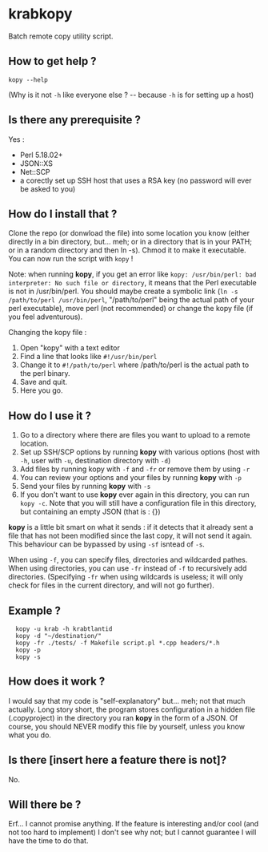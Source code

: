 # krabkopy
Batch remote copy utility script.

## How to get help ?

```
kopy --help
```

(Why is it not `-h` like everyone else ? -- because `-h` is for setting up a host)


## Is there any prerequisite ?

Yes :
 - Perl 5.18.02+
 - JSON::XS
 - Net::SCP
 - a corectly set up SSH host that uses a RSA key (no password will ever be asked to you)


## How do I install that ?

Clone the repo (or donwload the file) into some location you know (either directly in a bin directory, but... meh; or in a directory that is in your PATH; or in a random directory and then ln -s).
Chmod it to make it executable.
You can now run the script with `kopy` !

Note: when running **kopy**, if you get an error like `kopy: /usr/bin/perl: bad interpreter: No such file or directory`,
it means that the Perl executable is not in /usr/bin/perl.
You should maybe create a symbolic link (`ln -s /path/to/perl /usr/bin/perl`, "/path/to/perl" being the actual path of your perl executable), move perl (not recommended) or change the kopy file (if you feel adventurous).

Changing the kopy file : 
1. Open "kopy" with a text editor
2. Find a line that looks like `#!/usr/bin/perl`
3. Change it to `#!/path/to/perl` where /path/to/perl is the actual path to the perl binary.
4. Save and quit.
5. Here you go.


## How do I use it ?

1. Go to a directory where there are files you want to upload to a remote location.
2. Set up SSH/SCP options by running **kopy** with various options (host with `-h`, user with `-u`, destination directory with `-d`)
3. Add files by running kopy with `-f` and `-fr` or remove them by using `-r`
4. You can review your options and your files by running **kopy** with `-p`
5. Send your files by running **kopy** with `-s`
6. If you don't want to use **kopy** ever again in this directory, you can run `kopy -c`. Note that you will still have a configuration file in this directory, but containing an empty JSON (that is : {})

**kopy** is a little bit smart on what it sends : if it detects that it already sent a file that has not been modified since the last copy, it will not send it again. This behaviour can be bypassed by using `-sf` isntead of `-s`.

When using `-f`, you can specify files, directories and wildcarded pathes. When using directories, you can use `-fr` instead of `-f` to recursively add directories. (Specifying `-fr` when using wildcards is useless; it will only check for files in the current directory, and will not go further).


## Example ?

```
  kopy -u krab -h krabtlantid
  kopy -d "~/destination/"
  kopy -fr ./tests/ -f Makefile script.pl *.cpp headers/*.h
  kopy -p
  kopy -s
 ```


## How does it work ?

I would say that my code is "self-explanatory" but... meh; not that much actually.
Long story short, the program stores configuration in a hidden file (.copyproject) in the directory you ran **kopy** in the form of a JSON.
Of course, you should NEVER modify this file by yourself, unless you know what you do.


## Is there [insert here a feature there is not]?

No.


## Will there be ?

Erf... I cannot promise anything. If the feature is interesting and/or cool (and not too hard to implement) I don't see why not; but I cannot guarantee I will have the time to do that.
